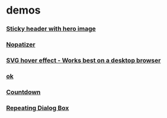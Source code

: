 # demos

### [Sticky header with hero image](/sticky-header)

### [Nopatizer](/nopatizer)

### [SVG hover effect - Works best on a desktop browser](/svg-hover)

### [ok](/ok)

### [Countdown](/countdown)

### [Repeating Dialog Box](repeating-dialog-box)
